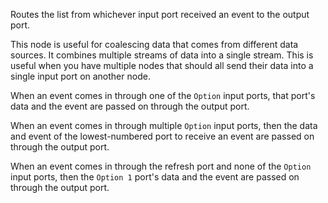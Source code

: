 Routes the list from whichever input port received an event to the output port.

This node is useful for coalescing data that comes from different data sources. It combines multiple streams of data into a single stream. This is useful when you have multiple nodes that should all send their data into a single input port on another node.

When an event comes in through one of the `Option` input ports, that port's data and the event are passed on through the output port.

When an event comes in through multiple `Option` input ports, then the data and event of the lowest-numbered port to receive an event are passed on through the output port.

When an event comes in through the refresh port and none of the `Option` input ports, then the `Option 1` port's data and the event are passed on through the output port.
